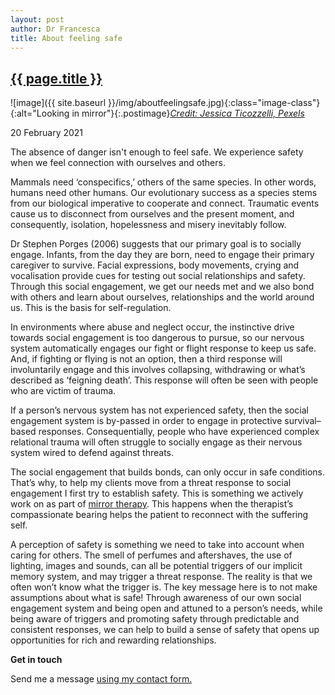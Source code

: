 ```yaml
---
layout: post
author: Dr Francesca
title: About feeling safe
---
```


 <h2 class="postheader"><a href="{{ site.baseurl }}{{ page.url }}">{{ page.title }}</a></h2>


![image]({{ site.baseurl }}/img/aboutfeelingsafe.jpg){:class="image-class"}{:alt="Looking in mirror"}{:.postimage}*<a href="https://www.pexels.com/photo/young-asian-female-looking-at-reflection-4333559/">Credit: Jessica Ticozzelli, Pexels</a>*




<p class="blogdate">20 February 2021</p>

The absence of danger isn't enough to feel safe. We experience safety when we feel connection with ourselves and others.

Mammals need ‘conspecifics,’ others of the same species. In other words,  humans need other humans. Our evolutionary success as a species stems from our biological imperative to cooperate and connect. Traumatic events cause us to disconnect from ourselves and the present moment, and consequently, isolation, hopelessness and misery inevitably follow.

Dr Stephen Porges (2006) suggests that our primary goal is to socially engage. Infants, from the day they are born, need to engage their primary caregiver to survive. Facial expressions, body movements, crying and vocalisation provide cues for testing out social relationships and safety. Through this social engagement, we get our needs met and we also bond with others and learn about ourselves, relationships and the world around us.  This is the basis for self-regulation.

In environments where abuse and neglect occur, the instinctive drive towards social engagement is too dangerous to pursue, so our nervous system automatically engages our fight or flight response to keep us safe. And, if fighting or flying is not an option, then a third response will involuntarily engage and this involves collapsing, withdrawing or what’s described as ‘feigning death’. This response will often be seen with people who are victim of trauma.

If a person’s nervous system has not experienced safety, then the social engagement system is by-passed in order to engage in protective survival–based responses.  Consequentially, people who have experienced complex relational trauma will often struggle to socially engage as their nervous system wired to defend against threats.

The social engagement that builds bonds, can only occur in safe conditions. That’s why, to help my clients move from a threat response to social engagement I first try to establish safety. This is something we actively work on as part of <a href="https://drfrancesca.co.uk/2020/05/25/Try-mirror-therapy.html">mirror therapy</a>. This happens when the therapist’s compassionate bearing helps the patient to reconnect with the suffering self.

A perception of safety is something we need to take into account when caring for others. The smell of perfumes and aftershaves, the use of lighting, images and sounds, can all be potential triggers of our implicit memory system, and may trigger a threat response. The reality is that we often won’t know what the trigger is. The key message here is to not make assumptions about what is safe! Through awareness of our own social engagement system and being open and attuned to a person’s needs, while being aware of triggers and promoting safety through predictable and consistent responses, we can help to build a sense of safety that opens up opportunities for rich and rewarding relationships.  


<strong>Get in touch</strong>

Send me a message <a href="https://drfrancesca.co.uk/contact">using my contact form.</a>
